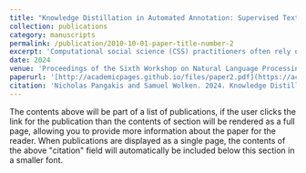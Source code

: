 ```yaml
---
title: "Knowledge Distillation in Automated Annotation: Supervised Text Classification with LLM-Generated Training Labels"
collection: publications
category: manuscripts
permalink: /publication/2010-10-01-paper-title-number-2
excerpt: 'Computational social science (CSS) practitioners often rely on human-labeled data to fine-tune supervised text classifiers. We assess the potential for researchers to augment or replace human-generated training data with surrogate training labels from generative large language models (LLMs). We introduce a recommended workflow and test this LLM application by replicating 14 classification tasks and measuring performance. We employ a novel corpus of English-language text classification data sets from recent CSS articles in high-impact journals. Because these data sets are stored in password-protected archives, our analyses are less prone to issues of contamination. For each task, we compare supervised classifiers fine-tuned using GPT-4 labels against classifiers fine-tuned with human annotations and against labels from GPT-4 and Mistral-7B with few-shot in-context learning. Our findings indicate that supervised classification models fine-tuned on LLM-generated labels perform comparably to models fine-tuned with labels from human annotators. Fine-tuning models using LLM-generated labels can be a fast, efficient and cost-effective method of building supervised text classifiers.'
date: 2024
venue: 'Proceedings of the Sixth Workshop on Natural Language Processing and Computational Social Science (NLP+CSS 2024)'
paperurl: '[http://academicpages.github.io/files/paper2.pdf](https://aclanthology.org/2024.nlpcss-1.pdf#page=119)'
citation: 'Nicholas Pangakis and Samuel Wolken. 2024. Knowledge Distillation in Automated Annotation: Supervised Text Classification with LLM-Generated Training Labels. In Proceedings of the Sixth Workshop on Natural Language Processing and Computational Social Science (NLP+CSS 2024), pages 113–131, Mexico City, Mexico. Association for Computational Linguistics.'
---
```


The contents above will be part of a list of publications, if the user clicks the link for the publication than the contents of section will be rendered as a full page, allowing you to provide more information about the paper for the reader. When publications are displayed as a single page, the contents of the above "citation" field will automatically be included below this section in a smaller font.
